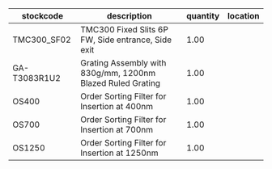 |stockcode|description|quantity|location|
|---------|-----------|--------|--------|
|TMC300_SF02|TMC300 Fixed Slits 6P FW, Side entrance, Side exit|1.00||
|GA-T3083R1U2|Grating Assembly with 830g/mm, 1200nm Blazed Ruled Grating|1.00||
|OS400|Order Sorting Filter for Insertion at 400nm|1.00||
|OS700|Order Sorting Filter for Insertion at 700nm|1.00||
|OS1250|Order Sorting Filter for Insertion at 1250nm|1.00||
